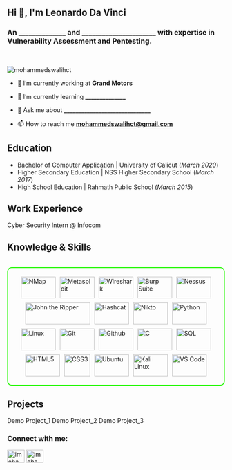 <h2 align="left">Hi 👋, I'm Leonardo Da Vinci</h2>
<h3 align="left">An ______________ and ______________________ with expertise in Vulnerability Assessment and Pentesting.</h3>
<br>
<p align="left"> <img src="https://komarev.com/ghpvc/?username=mohammedswalihct&label=Profile%20views&color=0e75b6&style=flat" alt="mohammedswalihct" /> </p>

- 🔭 I’m currently working at **Grand Motors**

- 🌱 I’m currently learning **______________**

- 💬 Ask me about **______________________________**

- 📫 How to reach me **mohammedswalihct@gmail.com**

## Education
- Bachelor of Computer Application | University of Calicut (_March 2020_)
- Higher Secondary Education | NSS Higher Secondary School (_March 2017_)
- High School Education | Rahmath Public School (_March 2015_)

## Work Experience
Cyber Security Intern @ Infocom

<h2 id="knowledge_skills" align=''> Knowledge & Skills </h2>
<br>
<div style="border: 2px solid #22F700; border-radius: 10px; padding: 20px; margin-bottom: 20px;">
<div align="left" style="display: flex; flex-wrap: wrap; justify-content: center; gap: 10px;">

<img src="https://github.com/mohammedswalihct/my_portfolio/blob/f6610a38921ad93cac211f8b14d0a39d57ac17a2/Image/Icons/NMap.png" alt="NMap" width="80" height="50" />

<img src="https://img.shields.io/badge/Metasploit-008C8C?style=for-the-badge&logo=metasploit&color=000000" alt="Metasploit" width="80" height="50"/>

<img src="https://img.shields.io/badge/Wireshark-009639?style=for-the-badge&logo=wireshark&color=000000" alt="Wireshark" width="80" height="50"/>

<img src="https://github.com/mohammedswalihct/my_portfolio/blob/fcf4f540ff9f351fb3dab9be3f1188cd9a54bf49/Image/Icons/BurpSuite.png" alt="Burp Suite" width="80" height="50"/>

<img src="https://github.com/mohammedswalihct/my_portfolio/blob/957d12301ac19bcc0cd64e2bc9ce97a968be203c/Image/Icons/Nessus.png" alt="Nessus" width="80" height="50"/>

<img src="https://github.com/mohammedswalihct/my_portfolio/blob/15b13ef1bf7c8e815f57e6970b0194f70c939d8a/Image/Icons/JohnRipper.png" alt="John the Ripper" width="150" height="50"/>

<img src="https://github.com/mohammedswalihct/my_portfolio/blob/9812d425729d594297f8990c91123ac247da0903/Image/Icons/HashCat.png" alt="Hashcat" width="80" height="50"/>

<img src="https://img.shields.io/badge/Nikto-007ACC?style=for-the-badge&logo=nikto&color=000000" alt="Nikto" width="80" height="50"/>
      
<img src="https://github.com/mohammedswalihct/my_portfolio/blob/0ed079f1c704b52784312f990617bfa6695362a3/Image/Icons/Python.png" alt="Python" width="80" height="50"/>

<img src="https://github.com/mohammedswalihct/my_portfolio/blob/4218c0f79e84f676ac02c97dce664f87d1671498/Image/Icons/Linux.png" alt="Linux" width="80" height="50"/>

<img src="https://github.com/mohammedswalihct/my_portfolio/blob/846d64cf587cabd1c36d494344d39f90c0f5a0e5/Image/Icons/Git.png" alt="Git" width="80" height="50"/>

<img src="https://github.com/mohammedswalihct/my_portfolio/blob/846d64cf587cabd1c36d494344d39f90c0f5a0e5/Image/Icons/GitHub.png" alt="Github" width="80" height="50"/>

<img src="https://github.com/mohammedswalihct/my_portfolio/blob/b20f0ffd638ea3d1345f3da6939302b2a71c31b5/Image/Icons/C.png" alt="C" width="80" height="50"/>

<img src="https://github.com/mohammedswalihct/my_portfolio/blob/b20f0ffd638ea3d1345f3da6939302b2a71c31b5/Image/Icons/SQL_2.png" alt="SQL" width="80" height="50"/>

<img src="https://github.com/mohammedswalihct/my_portfolio/blob/31fb9e58fd739608623f649a5c2035ede8e599b3/Image/Icons/HTML5.png" alt="HTML5" width="80" height="50"/>

<img src="https://github.com/mohammedswalihct/my_portfolio/blob/2b014362850d1092f482a23f1a171c644756f1f4/Image/Icons/CSS3.png" alt="CSS3" width="60" height="50"/>

<img src="https://github.com/mohammedswalihct/my_portfolio/blob/a438704fab9bb74bb3fc4a4ee504eb38a8f80a59/Image/Icons/Ubuntu_1.png" alt="Ubuntu" width="80" height="50"/>

<img src="https://github.com/mohammedswalihct/my_portfolio/blob/2c3bec6b356877c60293b2a8fd66685ef3dd68f9/Image/Icons/Kali%20Linux.png" alt="Kali Linux" width="80" height="50"/>

<img src="https://img.shields.io/badge/VS_Code-007ACC?style=for-the-badge&logo=visual-studio-code&color=000000" alt="VS Code" width="80" height="50"/>
</div>
</div>


## Projects
Demo Project_1
Demo Project_2
Demo Project_3

<h3 align="left">Connect with me:</h3>
<p align="left">
<a href="https://linkedin.com/in/imohammedswalih" target="blank"><img align="center" src="https://raw.githubusercontent.com/rahuldkjain/github-profile-readme-generator/master/src/images/icons/Social/linked-in-alt.svg" alt="imohammedswalih" height="30" width="40" /></a>
<a href="https://twitter.com/imohammedswalih" target="blank"><img align="center" src="https://raw.githubusercontent.com/rahuldkjain/github-profile-readme-generator/master/src/images/icons/Social/twitter.svg" alt="imohammedswalih" height="30" width="40" /></a>
</p>
